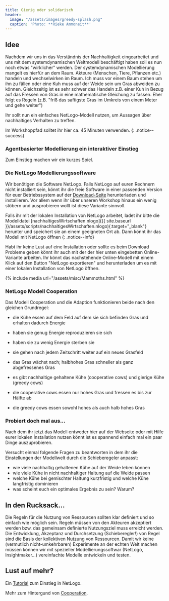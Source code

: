 ```yaml
---
title: Gierig oder solidarisch
header:
  image: "/assets/images/greedy-splash.png"
  caption: 'Photo: **Rieke Ammoneit**'
---
```



## Idee
Nachdem wir uns in das Verständnis der Nachhaltigkeit eingearbeitet und uns mit dem systemdynamischen Weltmodell beschäftigt haben soll es nun noch etwas "wirklicher" werden. Der systemdynamischen Modellierung mangelt es hierfür an dem Raum. Akteure (Menschen, Tiere, Pflanzen etc.) handeln und wechselwirken im Raum. Ich muss vor einem Baum stehen um ihn zu fällen oder eine Kuh muss auf der Weide sein um Gras abweiden zu können.
Gleichzeitig ist es sehr schwer das Handeln z.B. einer Kuh in Bezug auf das Fressen von Gras in eine mathematische Gleichung zu fassen. Eher folgt es Regeln (z.B. "friß das saftigste Gras im Umkreis von einem Meter und gehe weiter")

Ihr sollt nun ein einfaches NetLogo-Modell nutzen, um Aussagen über nachhaltiges Verhalten zu treffen. 

Im Workshoppfad solltet ihr hier ca. 45 Minuten verwenden.
{: .notice--success}

<!--more-->

### Agentbasierter Modellierung ein interaktiver Einstieg
Zum Einstieg machen wir ein kurzes Spiel.

### Die NetLogo Modellierungssoftware
Wir benötigen die Software NetLogo. Falls NetLogo auf euren Rechnern nicht installiert sein, könnt ihr die freie Software in einer passenden Version für euer Betriebssystem auf der [Download-Seite](https://ccl.northwestern.edu/netlogo/6.2.0/) herunterladen und installieren. Vor allem wenn ihr über unseren Workshop hinaus ein wenig stöbern und ausprobieren wollt ist diese Variante sinnvoll.

Falls ihr mit der lokalen Installation von NetLogo arbeitet, ladet ihr bitte die Modelldatei [nachhaltigesWirtschaften.nlogo]({{ site.baseurl }}/assets/scripts/nachhaltigesWirtschaften.nlogo){:target="_blank"} herunter und speichert sie an einem geeigneten Ort ab. Dann könnt ihr das Modell mit NetLogo öffnen
{: .notice--info}


Habt ihr keine Lust auf eine Installation oder sollte es beim Download Probleme geben könnt ihr auch mit der der hier unten eingebetten Online-Variante arbeiten. Ihr könnt das nachstehende Online-Modell mit einem Klick auf den Button "NetLogo exportieren" und herunterladen um es mit einer lokalen Installation von NetLogo öffnen.

{% include media url="/assets/misc/Mammoths.html" %}

### NetLogo Modell Cooperation
Das Modell Cooperation und die Adaption funktionieren beide nach den gleichen Grundregel:

* die Kühe essen auf dem Feld auf dem sie sich befinden Gras und erhalten dadurch Energie
* haben sie genug Energie reproduzieren sie sich
* haben sie zu wenig Energie sterben sie
* sie gehen nach jedem Zeitschritt weiter auf ein neues Grasfeld
* das Gras wächst nach; halbhohes Gras schneller als ganz abgefressenes Gras

* es gibt nachhaltige gehaltene Kühe (cooperative cows) und gierige Kühe (greedy cows)
* die cooperative cows essen nur hohes Gras und fressen es bis zur Hälfte ab
* die greedy cows essen sowohl hohes als auch halb hohes Gras 

### Probiert doch mal aus...
Nach dem ihr jetzt das Modell entweder hier auf der Webseite oder mit Hilfe eurer lokalen Installation nutzen könnt ist es spannend einfach mal ein paar Dinge auszuprobieren. 

Versucht einmal folgende Fragen zu beantworten in dem ihr die Einstellungen der Modellwelt durch die Schieberegeler anpasst:

* wie viele nachhaltig gehaltenen Kühe auf der Weide leben können
* wie viele Kühe in nicht nachhaltiger Haltung auf die Weide passen
* welche Kühe bei gemischter Haltung kurzfristig und welche Kühe langfristig dominieren
* was scheint euch ein optimales Ergebnis zu sein? Warum?


## In den Rucksack...

Die Regeln für die Nutzung von Ressourcen sollten klar definiert und so einfach wie möglich sein. 
Regeln müssen von den Akteuren akzeptiert werden bzw. das gemeinsam definierte Nutzungsziel muss erreicht werden.
Die Entwicklung, Akzeptanz und Durchsetzung (Schieberegler!) von Regel sind die Basis der kollektiven Nutzung von Ressourcen.
Damit wir keine (vermutlich nicht-umkehrbaren) Experimente an der echten Welt machen müssen können wir mit spezieller Modellierungssoftwar (NetLogo, Insightmaker...) vereinfachte Modelle entwickeln und testen.

## Lust auf mehr?
Ein [Tutorial](https://ccl.northwestern.edu/netlogo/docs/tutorial1.html) zum Einstieg in NetLogo. 

Mehr zum Hintergund von [Cooperation](http://ccl.northwestern.edu/rp/each/index.shtml).
